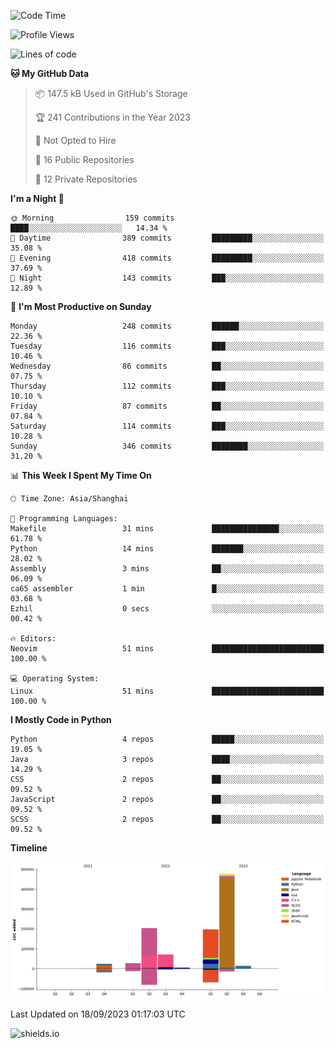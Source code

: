<!--START_SECTION:waka-->
![Code Time](http://img.shields.io/badge/Code%20Time-333%20hrs%2026%20mins-blue)

![Profile Views](http://img.shields.io/badge/Profile%20Views-0-blue)

![Lines of code](https://img.shields.io/badge/From%20Hello%20World%20I%27ve%20Written-1.0%20million%20lines%20of%20code-blue)

**🐱 My GitHub Data** 

> 📦 147.5 kB Used in GitHub's Storage 
 > 
> 🏆 241 Contributions in the Year 2023
 > 
> 🚫 Not Opted to Hire
 > 
> 📜 16 Public Repositories 
 > 
> 🔑 12 Private Repositories 
 > 
**I'm a Night 🦉** 

```text
🌞 Morning                159 commits         ████░░░░░░░░░░░░░░░░░░░░░   14.34 % 
🌆 Daytime                389 commits         █████████░░░░░░░░░░░░░░░░   35.08 % 
🌃 Evening                418 commits         █████████░░░░░░░░░░░░░░░░   37.69 % 
🌙 Night                  143 commits         ███░░░░░░░░░░░░░░░░░░░░░░   12.89 % 
```
📅 **I'm Most Productive on Sunday** 

```text
Monday                   248 commits         ██████░░░░░░░░░░░░░░░░░░░   22.36 % 
Tuesday                  116 commits         ███░░░░░░░░░░░░░░░░░░░░░░   10.46 % 
Wednesday                86 commits          ██░░░░░░░░░░░░░░░░░░░░░░░   07.75 % 
Thursday                 112 commits         ███░░░░░░░░░░░░░░░░░░░░░░   10.10 % 
Friday                   87 commits          ██░░░░░░░░░░░░░░░░░░░░░░░   07.84 % 
Saturday                 114 commits         ███░░░░░░░░░░░░░░░░░░░░░░   10.28 % 
Sunday                   346 commits         ████████░░░░░░░░░░░░░░░░░   31.20 % 
```


📊 **This Week I Spent My Time On** 

```text
🕑︎ Time Zone: Asia/Shanghai

💬 Programming Languages: 
Makefile                 31 mins             ███████████████░░░░░░░░░░   61.78 % 
Python                   14 mins             ███████░░░░░░░░░░░░░░░░░░   28.02 % 
Assembly                 3 mins              ██░░░░░░░░░░░░░░░░░░░░░░░   06.09 % 
ca65 assembler           1 min               █░░░░░░░░░░░░░░░░░░░░░░░░   03.68 % 
Ezhil                    0 secs              ░░░░░░░░░░░░░░░░░░░░░░░░░   00.42 % 

🔥 Editors: 
Neovim                   51 mins             █████████████████████████   100.00 % 

💻 Operating System: 
Linux                    51 mins             █████████████████████████   100.00 % 
```

**I Mostly Code in Python** 

```text
Python                   4 repos             █████░░░░░░░░░░░░░░░░░░░░   19.05 % 
Java                     3 repos             ████░░░░░░░░░░░░░░░░░░░░░   14.29 % 
CSS                      2 repos             ██░░░░░░░░░░░░░░░░░░░░░░░   09.52 % 
JavaScript               2 repos             ██░░░░░░░░░░░░░░░░░░░░░░░   09.52 % 
SCSS                     2 repos             ██░░░░░░░░░░░░░░░░░░░░░░░   09.52 % 
```



**Timeline**

![Lines of Code chart](https://raw.githubusercontent.com/kopp4/kopp4/main/assets/bar_graph.png)


 Last Updated on 18/09/2023 01:17:03 UTC
<!--END_SECTION:waka-->
![shields.io](https://img.shields.io/github/commit-activity/w/kopp4/kopp4?color=g&label=abusing%20bot&style=flat-square)
